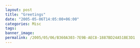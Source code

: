 ```yaml
---
layout: post
title: "Greetings"
date: "2005-05-06T14:05:00+06:00"
categories: Misc 
tags: 
banner_image: 
permalink: /2005/05/06/B360A303-7E9B-AEC8-1887BD24A51BE3D1
---
```


<Long Text>